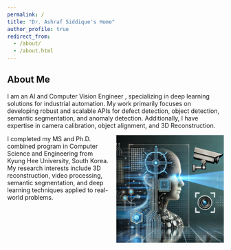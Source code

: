 ```yaml
---
permalink: /
title: "Dr. Ashraf Siddique's Home"
author_profile: true
redirect_from: 
  - /about/
  - /about.html
---
```


## About Me

I am an AI and Computer Vision Engineer , specializing in deep learning solutions for industrial automation. My work primarily focuses on developing robust and scalable APIs for defect detection, object detection, semantic segmentation, and anomaly detection. Additionally, I have expertise in camera calibration, object alignment, and 3D Reconstruction.

<img src="images/home.png" alt="AI and Computer Vision Engineer" style="float: right; width: 250px; margin-left: 15px;"/>

I completed my MS and Ph.D. combined program in Computer Science and Engineering from Kyung Hee University, South Korea. My research interests include 3D reconstruction, video processing, semantic segmentation, and deep learning techniques applied to real-world problems.
